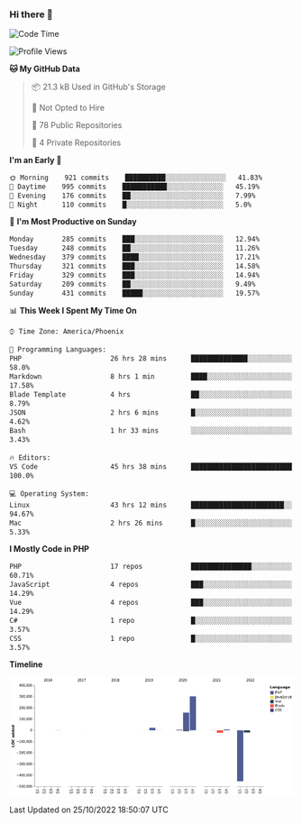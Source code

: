 ### Hi there 👋

<!--START_SECTION:waka-->
![Code Time](http://img.shields.io/badge/Code%20Time-7%2C750%20hrs%2054%20mins-blue)

![Profile Views](http://img.shields.io/badge/Profile%20Views-0-blue)

**🐱 My GitHub Data** 

> 📦 21.3 kB Used in GitHub's Storage 
 > 
> 🚫 Not Opted to Hire
 > 
> 📜 78 Public Repositories 
 > 
> 🔑 4 Private Repositories  
 > 
**I'm an Early 🐤** 

```text
🌞 Morning    921 commits    ██████████░░░░░░░░░░░░░░░   41.83% 
🌆 Daytime    995 commits    ███████████░░░░░░░░░░░░░░   45.19% 
🌃 Evening    176 commits    ██░░░░░░░░░░░░░░░░░░░░░░░   7.99% 
🌙 Night      110 commits    █░░░░░░░░░░░░░░░░░░░░░░░░   5.0%

```
📅 **I'm Most Productive on Sunday** 

```text
Monday       285 commits    ███░░░░░░░░░░░░░░░░░░░░░░   12.94% 
Tuesday      248 commits    ██░░░░░░░░░░░░░░░░░░░░░░░   11.26% 
Wednesday    379 commits    ████░░░░░░░░░░░░░░░░░░░░░   17.21% 
Thursday     321 commits    ███░░░░░░░░░░░░░░░░░░░░░░   14.58% 
Friday       329 commits    ███░░░░░░░░░░░░░░░░░░░░░░   14.94% 
Saturday     209 commits    ██░░░░░░░░░░░░░░░░░░░░░░░   9.49% 
Sunday       431 commits    █████░░░░░░░░░░░░░░░░░░░░   19.57%

```


📊 **This Week I Spent My Time On** 

```text
⌚︎ Time Zone: America/Phoenix

💬 Programming Languages: 
PHP                      26 hrs 28 mins      ██████████████░░░░░░░░░░░   58.0% 
Markdown                 8 hrs 1 min         ████░░░░░░░░░░░░░░░░░░░░░   17.58% 
Blade Template           4 hrs               ██░░░░░░░░░░░░░░░░░░░░░░░   8.79% 
JSON                     2 hrs 6 mins        █░░░░░░░░░░░░░░░░░░░░░░░░   4.62% 
Bash                     1 hr 33 mins        ░░░░░░░░░░░░░░░░░░░░░░░░░   3.43%

🔥 Editors: 
VS Code                  45 hrs 38 mins      █████████████████████████   100.0%

💻 Operating System: 
Linux                    43 hrs 12 mins      ███████████████████████░░   94.67% 
Mac                      2 hrs 26 mins       █░░░░░░░░░░░░░░░░░░░░░░░░   5.33%

```

**I Mostly Code in PHP** 

```text
PHP                      17 repos            ███████████████░░░░░░░░░░   60.71% 
JavaScript               4 repos             ███░░░░░░░░░░░░░░░░░░░░░░   14.29% 
Vue                      4 repos             ███░░░░░░░░░░░░░░░░░░░░░░   14.29% 
C#                       1 repo              █░░░░░░░░░░░░░░░░░░░░░░░░   3.57% 
CSS                      1 repo              █░░░░░░░░░░░░░░░░░░░░░░░░   3.57%

```


**Timeline**

![Chart not found](https://raw.githubusercontent.com/mikebronner/mikebronner/master/charts/bar_graph.png) 


 Last Updated on 25/10/2022 18:50:07 UTC
<!--END_SECTION:waka-->

<!--
**mikebronner/mikebronner** is a ✨ _special_ ✨ repository because its `README.md` (this file) appears on your GitHub profile.

Here are some ideas to get you started:

- 🔭 I’m currently working on ...
- 🌱 I’m currently learning ...
- 👯 I’m looking to collaborate on ...
- 🤔 I’m looking for help with ...
- 💬 Ask me about ...
- 📫 How to reach me: ...
- 😄 Pronouns: ...
- ⚡ Fun fact: ...
-->
